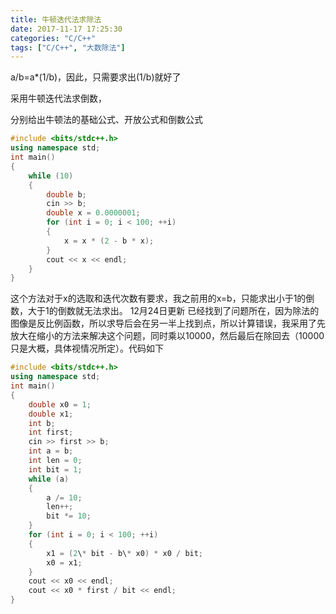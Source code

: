 ```yaml
---
title: 牛顿迭代法求除法
date: 2017-11-17 17:25:30
categories: "C/C++"
tags: ["C/C++", "大数除法"]
---
```


a/b=a*(1/b)，因此，只需要求出(1/b)就好了

采用牛顿迭代法求倒数，

分别给出牛顿法的基础公式、开放公式和倒数公式

```cpp
#include <bits/stdc++.h>
using namespace std;
int main()
{
    while (10)
    {
        double b;
        cin >> b;
        double x = 0.0000001;
        for (int i = 0; i < 100; ++i)
        {
            x = x * (2 - b * x);
        }
        cout << x << endl;
    }
}
```
这个方法对于x的选取和迭代次数有要求，我之前用的x=b，只能求出小于1的倒数，大于1的倒数就无法求出。
12月24日更新
已经找到了问题所在，因为除法的图像是反比例函数，所以求导后会在另一半上找到点，所以计算错误，我采用了先放大在缩小的方法来解决这个问题，同时乘以10000，然后最后在除回去（10000只是大概，具体视情况所定）。代码如下
```cpp
#include <bits/stdc++.h>
using namespace std;
int main()
{
    double x0 = 1;
    double x1;
    int b;
    int first;
    cin >> first >> b;
    int a = b;
    int len = 0;
    int bit = 1;
    while (a)
    {
        a /= 10;
        len++;
        bit *= 10;
    }
    for (int i = 0; i < 100; ++i)
    {
        x1 = (2\* bit - b\* x0) * x0 / bit;
        x0 = x1;
    }
    cout << x0 << endl;
    cout << x0 * first / bit << endl;
}
```